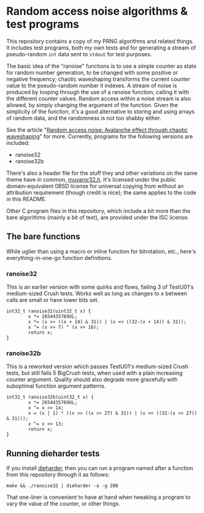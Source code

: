 Random access noise algorithms & test programs
==============================================

This repository contains a copy of my PRNG algorithms and related things. It includes test programs, both my own tests and for generating a stream of pseudo-random `int` data sent to `stdout` for test purposes.

The basic idea of the "ranoise" functions is to use a simple counter as state for random number generation, to be changed with some positive or negative frequency; chaotic waveshaping transforms the current counter value to the pseudo-random number it indexes. A stream of noise is produced by looping through the use of a ranoise function, calling it with the different counter values. Random access within a noise stream is also allowed, by simply changing the argument of the function. Given the simplicity of the function, it's a good alternative to storing and using arrays of random data, and the randomness is not too shabby either.

See the article "[Random access noise: Avalanche effect through chaotic waveshaping](https://joelkp.frama.io/blog/ran-chaos-waveshape.html)" for more. Currently, programs for the following versions are included:
 * ranoise32
 * ranoise32b

There's also a header file for the stuff they and other variations on the same theme have in common, [muvaror32.h](muvaror32.h). It's licensed under the public domain-equivalent 0BSD license for universal copying from without an attribution requirement (though credit is nice); the same applies to the code in this README.

Other C program files in this repository, which include a bit more than the bare algorithms (mainly a bit of text), are provided under the ISC license.

The bare functions
------------------

While uglier than using a macro or inline function for bitrotation, etc., here's everything-in-one-go function definitions.

### ranoise32
This is an earlier version with some quirks and flaws, failing 3 of TestU01's medium-sized Crush tests. Works well as long as changes to x between calls are small or have lower bits set.
```
int32_t ranoise32(uint32_t x) {
        x *= 2654435769UL;
        x *= (x >> ((x + 14) & 31)) | (x << ((32-(x + 14)) & 31));
        x ^= (x >> 7) ^ (x >> 16);
        return x;
}
```

### ranoise32b
This is a reworked version which passes TestU01's medium-sized Crush tests, but still fails 5 BigCrush tests, when used with a plain increasing counter argument. Quality should also degrade more gracefully with suboptimal function argument patterns.
```
int32_t ranoise32b(uint32_t x) {
        x *= 2654435769UL;
        x ^= x >> 14;
        x = (x | 1) * ((x >> ((x >> 27) & 31)) | (x << ((32-(x >> 27)) & 31)));
        x ^= x >> 13;
        return x;
}
```

Running dieharder tests
-----------------------

If you install [dieharder](https://webhome.phy.duke.edu/~rgb/General/dieharder.php), then you can run a program named after a function from this repository through it as follows:

```
make && ./ranoise32 | dieharder -a -g 200

```

That one-liner is convenient to have at hand when tweaking a program to vary the value of the counter, or other things.
